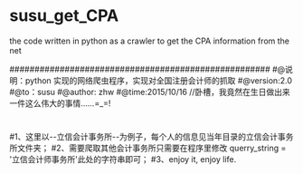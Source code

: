 # susu_get_CPA
the code written in python as a crawler to get the CPA information from the net

####################################################
#@说明：python 实现的网络爬虫程序，实现对全国注册会计师的抓取
#@version:2.0
#@to：susu
#@author: zhw
#@time:2015/10/16  //卧槽，我竟然在生日做出来一件这么伟大的事情……=_=!
#
#
#
#1、这里以--立信会计事务所--为例子，每个人的信息见当年目录的立信会计事务所文件夹；
#2、需要爬取其他会计事务所只需要在程序里修改 querry_string = '立信会计师事务所'此处的字符串即可；
#3、enjoy it, enjoy life.


